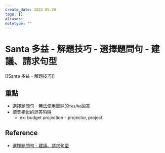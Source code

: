 ```yaml
---
create_date: 2022-05-20
tags: []	
aliases:
notetype: ""
---
```


# Santa 多益 - 解題技巧 - 選擇題問句 - 建議、請求句型

[[Santa 多益 - 解題技巧]]

## 重點

- 選擇題問句 - 無法使用單純的`Yes`/`No`回答
- 讀音相似的誤答陷阱
	- ex: budget projection - projector, project

## Reference

- [選擇題問句 - 建議、請求句型](https://youtu.be/t6QqzyLkfTc)